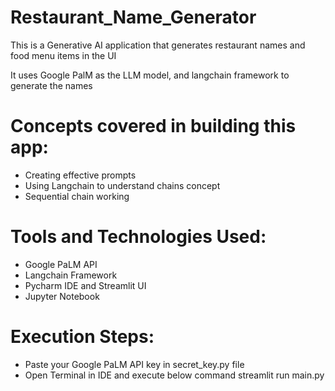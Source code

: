 # Restaurant_Name_Generator

This is a Generative AI application that generates restaurant names and food menu items in the UI

It uses Google PalM as the LLM model, and langchain framework to generate the names

# Concepts covered in building this app:
 - Creating effective prompts
 - Using Langchain to understand chains concept
 - Sequential chain working

# Tools and Technologies Used:
  - Google PaLM API
  - Langchain Framework
  - Pycharm IDE and Streamlit UI
  - Jupyter Notebook

# Execution Steps:
  - Paste your Google PaLM API key in secret_key.py file
  - Open Terminal in IDE and execute below command
        streamlit run main.py
    
